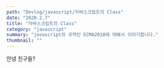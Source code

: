 ```yaml
---
path: "Devlog/javascript/자바스크립트의 Class"
date: "2020.2.7"
title: "자바스크립트의 Class"
category: "javascript"
summary: "javascript의 규약인 ECMA2018에 대해서 이야기합니다."
thumbnail: ""
---
```


안녕 친구들?